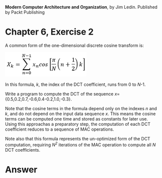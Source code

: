 __Modern Computer Architecture and Organization__, by Jim Ledin. Published by Packt Publishing
# Chapter 6, Exercise 2
A common form of the one-dimensional discrete cosine transform is:

![DCT formula](src/Ex__2_dct_formula.png)

In this formula, <i>k</i>, the index of the DCT coefficient, runs from 0 to <i>N</i>-1.

Write a program to compute the DCT of the sequence <i>x</i>={0.5,0.2,0.7,-0.6,0.4-0.2,1.0,-0.3}.

Note that the cosine terms in the formula depend only on the indexes <i>n</i> and <i>k</i>, and do not depend on the input data sequence <i>x</i>. This means the cosine terms can be computed one time and stored as constants for later use. Using this approachas a preparatory step, the computation of each DCT coefficient reduces to a sequence of MAC operations.

Note also that this formula represents the un-optimized form of the DCT computation, requiring <i>N<sup>2</sup></i> iterations of the MAC operation to compute all <i>N</i> DCT coefficients.

# Answer
